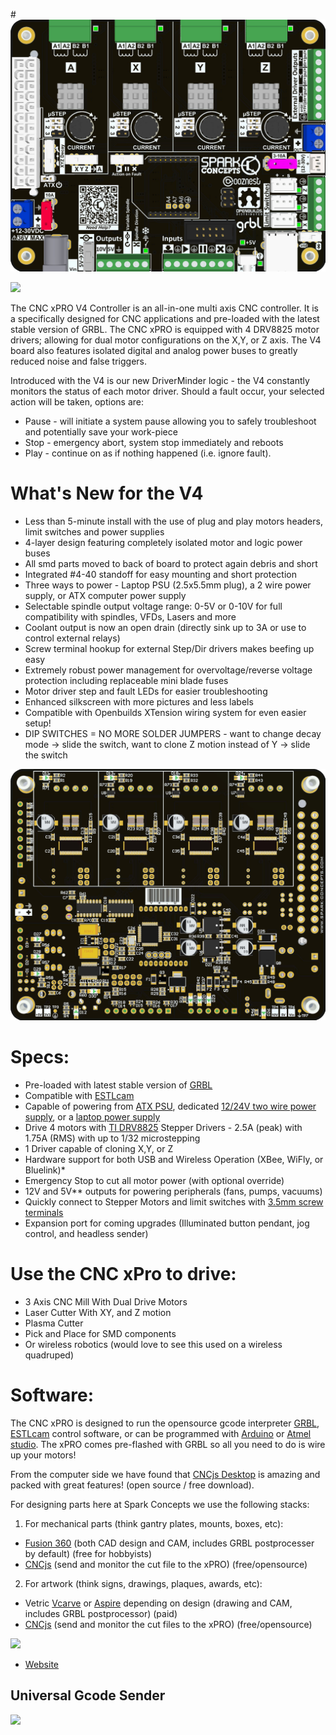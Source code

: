 #![](https://github.com/Spark-Concepts/xPro-V4/blob/master/wiki/xProV4_Top_Bottom_Views-3.jpg)

<img src="http://winder.github.io/ugs_website/img/platform/screenshot.png" width="400">

The CNC xPRO V4 Controller is an all-in-one multi axis CNC controller. It is a specifically designed for CNC applications and pre-loaded with the latest stable version of GRBL. The CNC xPRO is equipped with 4 DRV8825 motor drivers; allowing for dual motor configurations on the X,Y, or Z axis. The V4 board also features isolated digital and analog power buses to greatly reduced noise and false triggers.    

Introduced with the V4 is our new DriverMinder logic - the V4 constantly monitors the status of each motor driver. Should a fault occur, your selected action will be taken, options are:

* Pause - will initiate a system pause allowing you to safely troubleshoot and potentially save your work-piece
* Stop - emergency abort, system stop immediately and reboots 
* Play - continue on as if nothing happened (i.e. ignore fault).  

# What's New for the V4
* Less than 5-minute install with the use of plug and play motors headers, limit switches and power supplies  
* 4-layer design featuring completely isolated motor and logic power buses
* All smd parts moved to back of board to protect again debris and short
* Integrated #4-40 standoff for easy mounting and short protection
* Three ways to power - Laptop PSU (2.5x5.5mm plug), a 2 wire power supply, or ATX computer power supply
* Selectable spindle output voltage range: 0-5V or 0-10V for full compatibility with spindles, VFDs, Lasers and more 
* Coolant output is now an open drain (directly sink up to 3A or use to control external relays)
* Screw terminal hookup for external Step/Dir drivers makes beefing up easy
* Extremely robust power management for overvoltage/reverse voltage protection including replaceable mini blade fuses 
* Motor driver step and fault LEDs for easier troubleshooting
* Enhanced silkscreen with more pictures and less labels
* Compatible with Openbuilds XTension wiring system for even easier setup! 
* DIP SWITCHES = NO MORE SOLDER JUMPERS - want to change decay mode → slide the switch, want to clone Z motion instead of Y → slide the switch 

![](https://github.com/Spark-Concepts/xPro-V4/blob/master/wiki/xProV4_Bottom_Views.jpg)

# Specs:
* Pre-loaded with latest stable version of [GRBL](https://github.com/gnea/grbl/releases)
* Compatible with [ESTLcam](http://estlcam.com/)
* Capable of powering from [ATX PSU](http://en.wikipedia.org/wiki/ATX#Power_supply), dedicated [12/24V two wire power supply](https://openbuildspartstore.com/24v-meanwell-power-supply-bundle/), or a [laptop power supply](http://a.co/d/3vbO8BL)
* Drive 4 motors with [TI DRV8825](http://www.ti.com/product/drv8825) Stepper Drivers - 2.5A (peak) with 1.75A (RMS) with up to 1/32 microstepping
* 1 Driver capable of cloning X,Y, or Z
* Hardware support for both USB and Wireless Operation (XBee, WiFly, or Bluelink)*
* Emergency Stop to cut all motor power (with optional override)
* 12V and 5V** outputs for powering peripherals (fans, pumps, vacuums)
* Quickly connect to Stepper Motors and limit switches with [3.5mm screw terminals](https://media.digikey.com/Photos/Wurth%20Electronics%20Photos/691361100004.JPG)
* Expansion port for coming upgrades (Illuminated button pendant, jog control, and headless sender)

# Use the CNC xPro to drive:
* 3 Axis CNC Mill With Dual Drive Motors
* Laser Cutter With XY, and Z motion
* Plasma Cutter 
* Pick and Place for SMD components 
* Or wireless robotics (would love to see this used on a wireless quadruped) 

# Software:

The CNC xPRO is designed to run the opensource gcode interpreter [GRBL](https://github.com/gnea/grbl/), [ESTLcam](http://estlcam.com/) control software, or can be programmed with [Arduino](http://www.arduino.cc/) or [Atmel studio](https://www.microchip.com/mplab/avr-support/atmel-studio-7).  The xPRO comes pre-flashed with GRBL so all you need to do is wire up your motors! 

From the computer side we have found that [CNCjs Desktop](https://cnc.js.org/docs/desktop-app/)  is amazing and packed with great features! (open source / free download). 

For designing parts here at Spark Concepts we use the following stacks:

1. For mechanical parts (think gantry plates, mounts, boxes, etc):
* [Fusion 360](https://www.autodesk.com/products/fusion-360/overview) (both CAD design and CAM, includes GRBL postprocesser by default) (free for hobbyists)
* [CNCjs](https://cnc.js.org/docs/desktop-app/) (send and monitor the cut file to the xPRO) (free/opensource)

2. For artwork (think signs, drawings, plaques, awards, etc):
* Vetric [Vcarve](http://www.spark-concepts.com/vetric-vcarve-desktop-cam-software/) or [Aspire](http://www.spark-concepts.com/vetric-aspire-cam-software/)  depending on design (drawing and CAM, includes GRBL postprocessor) (paid)
* [CNCjs](https://cnc.js.org/docs/desktop-app/) (send and monitor the cut files to the xPRO) (free/opensource) 
<img src="https://cloud.githubusercontent.com/assets/447801/24392019/aa2d725e-13c4-11e7-9538-fd5f746a2130.png" width="400">

* [Website](https://cnc.js.org/) 

## Universal Gcode Sender

<img src="http://winder.github.io/ugs_website/img/platform/screenshot.png" width="400">

